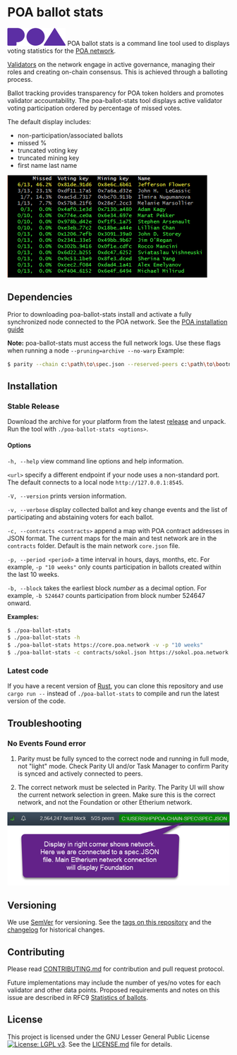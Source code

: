 # POA ballot stats

![logo](poa-logo.png)
POA ballot stats is a command line tool used to displays voting statistics for the [POA network](https://poa.network/). 

[Validators](https://github.com/poanetwork/wiki/wiki/Role-of-Validator) on the network engage in active governance, managing their roles and creating on-chain consensus. This is achieved through a balloting process. 

Ballot tracking provides transparency for POA token holders and promotes validator accountability. The poa-ballot-stats tool displays active validator voting participation ordered by percentage of missed votes. 

The default display includes:
* non-participation/associated ballots
* missed %
* truncated voting key
* truncated mining key
* first name last name

![Screenshot](screenshot.png)


## Dependencies
Prior to downloading poa-ballot-stats install and activate a fully synchronized node connected to the POA network. See the [POA installation guide](https://github.com/poanetwork/wiki/wiki/POA-Installation)

**Note:** poa-ballot-stats must access the full network logs. Use these flags when running a node `--pruning=archive --no-warp`
Example:

```bash
$ parity --chain c:\path\to\spec.json --reserved-peers c:\path\to\bootnodes.txt --pruning=archive --no-warp
```

## Installation

### Stable Release

Download the archive for your platform from the latest [release](https://github.com/poanetwork/poa-ballot-stats/releases) and unpack. Run the tool with `./poa-ballot-stats <options>`.

#### Options

`-h, --help` view command line options and help information. 

`<url>` specify a different endpoint if your node uses a non-standard port. The default connects to a local node `http://127.0.0.1:8545`.

`-V, --version` prints version information.


`-v, --verbose` display collected ballot and key change events and the list of participating and abstaining voters for each ballot.

`-c, --contracts <contracts>`  append a map with POA contract addresses in JSON format. The current maps for the main and test network are in the `contracts` folder. Default is the main network `core.json` file.

`-p, --period <period>`  a time interval in hours, days, months, etc. For example, `-p "10 weeks"` only counts participation in ballots created within the last 10 weeks. 

`-b, --block` takes the earliest block _number_ as a decimal option. For example, `-b 524647` counts participation from block number 524647 onward.


**Examples:**

```bash
$ ./poa-ballot-stats
$ ./poa-ballot-stats -h
$ ./poa-ballot-stats https://core.poa.network -v -p "10 weeks"
$ ./poa-ballot-stats -c contracts/sokol.json https://sokol.poa.network -v
```

### Latest code

If you have a recent version of [Rust](https://www.rust-lang.org/), you can clone this repository and use `cargo run --` instead of `./poa-ballot-stats` to compile and run the latest version of the code.

## Troubleshooting

### No Events Found error

1.	Parity must be fully synced to the correct node and running in full mode, not "light" mode. Check Parity UI and/or Task Manager to confirm Parity is synced and actively connected to peers.

2.	The correct network must be selected in Parity. The Parity UI will show the current network selection in green. Make sure this is the correct network, and not the Foundation or other Etherium network.

![Screenshot](screenshot2.png)

## Versioning

We use [SemVer](http://semver.org/) for versioning. See the [tags on this repository](https://github.com/your/project/tags) and the [changelog](CHANGELOG.md) for historical changes.

## Contributing

Please read [CONTRIBUTING.md](CONTRIBUTING.md) for contribution and pull request protocol.

Future implementations may include the number of yes/no votes for each validator and other data points. Proposed requirements and notes on this issue are described in RFC9 [Statistics of ballots](https://github.com/poanetwork/RFC/issues/9).


## License

This project is licensed under the GNU Lesser General Public License [![License: LGPL v3](https://img.shields.io/badge/License-LGPL%20v3-blue.svg)](https://www.gnu.org/licenses/lgpl-3.0). See the [LICENSE.md](LICENSE.md) file for details.
